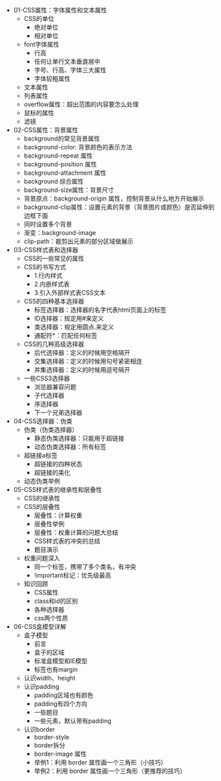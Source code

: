 - 01-CSS属性：字体属性和文本属性
  - CSS的单位
    - 绝对单位
    - 相对单位
  - font字体属性
    - 行高
    - 任何让单行文本垂直居中
    - 字号、行高、字体三大属性
    - 字体较粗属性
  - 文本属性
  - 列表属性
  - overflow属性：超出范围的内容要怎么处理
  - 鼠标的属性
  - 滤镜
- 02-CSS属性：背景属性
  - background的常见背景属性
  - background-color: 背景颜色的表示方法
  - background-repeat 属性
  - background-position 属性
  - background-attachment 属性
  - background 综合属性
  - background-size属性：背景尺寸
  - 背景原点：background-origin 属性，控制背景从什么地方开始展示
  - background-clip属性：设置元素的背景（背景图片或颜色）是否延伸到边框下面
  - 同时设置多个背景
  - 渐变：background-image
  - clip-path：裁剪出元素的部分区域做展示
- 03-CSS样式表和选择器
    - CSS的一些常见的属性
    - CSS的书写方式
        - 1.行内样式
        - 2.内嵌样式表
        - 3.引入外部样式表CSS文本
    - CSS的四种基本选择器
        - 标签选择器：选择器的名字代表html页面上的标签
        - ID选择器：规定用#来定义
        - 类选择器：规定用圆点.来定义
        - 通配符*：匹配任何标签
    - CSS的几种高级选择器
        - 后代选择器：定义的时候用空格隔开
        - 交集选择器：定义的时候用句号紧密相连
        - 并集选择器：定义的时候用逗号隔开
    - 一些CSS3选择器
        - 浏览器兼容问题
        - 子代选择器
        - 序选择器
        - 下一个兄弟选择器
- 04-CSS选择器：伪类
    - 伪类（伪类选择器）
        - 静态伪类选择器：只能用于超链接
        - 动态伪类选择器：所有标签
    - 超链接a标签
        - 超链接的四种状态
        - 超链接的美化
    - 动态伪类举例
- 05-CSS样式表的继承性和层叠性
    - CSS的继承性
    - CSS的层叠性
        - 层叠性：计算权重
        - 层叠性举例
        - 层叠性：权重计算的问题大总结
        - CSS样式表的冲突的总结
        - 题目演示
    - 权重问题深入
        - 同一个标签，携带了多个类名，有冲突
        - !important标记：优先级最高
    - 知识回顾
        - CSS属性
        - class和id的区别
        - 各种选择器
        - css两个性质
- 06-CSS盒模型详解
    - 盒子模型
        - 前言
        - 盒子的区域
        - 标准盒模型和IE模型
        - <body>标签也有margin
    - 认识width、height
    - 认识padding
        - padding区域也有颜色
        - padding有四个方向
        - 一些题目
        - 一些元素，默认带有padding
    - 认识border
        - border-style
        - border拆分
        - border-image 属性
        - 举例1：利用 border 属性画一个三角形（小技巧）
        - 举例2：利用 border 属性画一个三角形（更推荐的技巧）